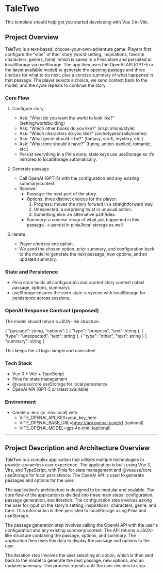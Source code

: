 # TaleTwo

This template should help get you started developing with Vue 3 in Vite.

## Project Overview

TaleTwo is a text-based, choose-your-own-adventure game. Players first configure the "vibe" of their story (world setting, inspirations, favorite characters, genres, tone), which is saved in a Pinia store and persisted to localStorage via useStorage. The app then uses the OpenAI API (GPT-5 or the latest available model) to generate the opening passage and three choices for what to do next, plus a concise summary of what happened in that passage. The player selects a choice, we send context back to the model, and the cycle repeats to continue the story.

### Core Flow

1. Configure story
   - Ask: "What do you want the world to look like?" (setting/worldbuilding)
   - Ask: "Which other books do you like?" (inspirations/style)
   - Ask: "Which characters do you like?" (archetypes/traits/names)
   - Ask: "What genre should it be?" (fantasy, sci-fi, mystery, etc.)
   - Ask: "What tone should it have?" (funny, action-packed, romantic, etc.)
   - Persist everything in a Pinia store; state keys use useStorage so it’s mirrored to localStorage automatically.

2. Generate passage
   - Call OpenAI (GPT-5) with the configuration and any existing summary/context.
   - Receive:
     - Passage: the next part of the story.
     - Options: three distinct choices for the player:
       1. Progress: moves the story forward in a straightforward way.
       2. Unexpected: a surprising twist or unusual action.
       3. Something else: an alternative path/idea.
     - Summary: a concise recap of what just happened in this passage. -> persist in pinia/local storage as well

3. Iterate
   - Player chooses one option.
   - We send the chosen option, prior summary, and configuration back to the model to generate the next passage, new options, and an updated summary.

### State and Persistence

- Pinia store holds all configuration and current story context (latest passage, options, summary).
- useStorage ensures the store state is synced with localStorage for persistence across sessions.

### OpenAI Response Contract (proposed)

The model should return a JSON-like structure:

{
"passage": string,
"options": [
{ "type": "progress", "text": string },
{ "type": "unexpected", "text": string },
{ "type": "other", "text": string }
],
"summary": string
}

This keeps the UI logic simple and consistent.

### Tech Stack

- Vue 3 + Vite + TypeScript
- Pinia for state management
- @vueuse/core useStorage for local persistence
- OpenAI API (GPT-5 or latest available)

### Environment

- Create a .env (or .env.local) with:
  - VITE_OPENAI_API_KEY=your_key_here
  - VITE_OPENAI_BASE_URL=https://api.openai.com/v1 (optional)
  - VITE_OPENAI_MODEL=gpt-4o-mini (optional)

---

## Project Description and Architecture Overview

TaleTwo is a complex application that utilizes multiple technologies to provide a seamless user experience. The application is built using Vue 3, Vite, and TypeScript, with Pinia for state management and @vueuse/core useStorage for local persistence. The OpenAI API is used to generate passages and options for the user.

The application's architecture is designed to be modular and scalable. The core flow of the application is divided into three main steps: configuration, passage generation, and iteration. The configuration step involves asking the user for input on the story's setting, inspirations, characters, genre, and tone. This information is then persisted to localStorage using Pinia and useStorage.

The passage generation step involves calling the OpenAI API with the user's configuration and any existing summary/context. The API returns a JSON-like structure containing the passage, options, and summary. The application then uses this data to display the passage and options to the user.

The iteration step involves the user selecting an option, which is then sent back to the model to generate the next passage, new options, and an updated summary. This process repeats until the user decides to stop.
